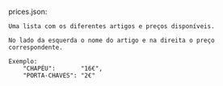 prices.json: 

    Uma lista com os diferentes artigos e preços disponíveis.

    No lado da esquerda o nome do artigo e na direita o preço correspondente. 
    
    Exemplo: 
        "CHAPÉU":       "16€",
        "PORTA-CHAVES": "2€"